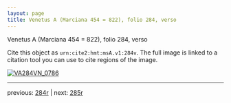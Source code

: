 ```yaml
---
layout: page
title: Venetus A (Marciana 454 = 822), folio 284, verso
---
```


Venetus A (Marciana 454 = 822), folio 284, verso

Cite this object as `urn:cite2:hmt:msA.v1:284v`.  The full image is linked to a citation tool you can use to cite regions of the image.

[![VA284VN_0786](http://www.homermultitext.org/iipsrv?IIIF=/project/homer/pyramidal/deepzoom/hmt/vaimg/2017a/VA284VN_0786.tif/full/800,/0/default.jpg)](http://www.homermultitext.org/ict2/?urn=urn:cite2:hmt:vaimg.2017a:VA284VN_0786) 

---

previous:  [284r](../284r/) | next: [285r](../285r/)